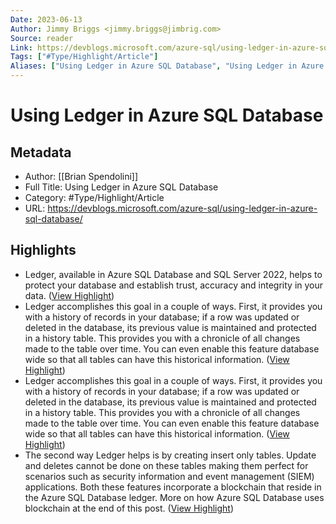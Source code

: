 ```yaml
---
Date: 2023-06-13
Author: Jimmy Briggs <jimmy.briggs@jimbrig.com>
Source: reader
Link: https://devblogs.microsoft.com/azure-sql/using-ledger-in-azure-sql-database/
Tags: ["#Type/Highlight/Article"]
Aliases: ["Using Ledger in Azure SQL Database", "Using Ledger in Azure SQL Database"]
---
```

# Using Ledger in Azure SQL Database

## Metadata
- Author: [[Brian Spendolini]]
- Full Title: Using Ledger in Azure SQL Database
- Category: #Type/Highlight/Article
- URL: https://devblogs.microsoft.com/azure-sql/using-ledger-in-azure-sql-database/

## Highlights
- Ledger, available in Azure SQL Database and SQL Server 2022, helps to protect your database and establish trust, accuracy and integrity in your data. ([View Highlight](https://read.readwise.io/read/01gytsc4px5dpc7fb4mnc0c64n))
- Ledger accomplishes this goal in a couple of ways. First, it provides you with a history of records in your database; if a row was updated or deleted in the database, its previous value is maintained and protected in a history table. This provides you with a chronicle of all changes made to the table over time. You can even enable this feature database wide so that all tables can have this historical information. ([View Highlight](https://read.readwise.io/read/01gytsc9jhwpp3q9zx9sy5rawy))
- Ledger accomplishes this goal in a couple of ways. First, it provides you with a history of records in your database; if a row was updated or deleted in the database, its previous value is maintained and protected in a history table. This provides you with a chronicle of all changes made to the table over time. You can even enable this feature database wide so that all tables can have this historical information. ([View Highlight](https://read.readwise.io/read/01gytscbc6m89r920t1yvyc7xb))
- The second way Ledger helps is by creating insert only tables. Update and deletes cannot be done on these tables making them perfect for scenarios such as security information and event management (SIEM) applications. Both these features incorporate a blockchain that reside in the Azure SQL Database ledger. More on how Azure SQL Database uses blockchain at the end of this post. ([View Highlight](https://read.readwise.io/read/01gytscgvmytnez34qtrkyxz4b))
